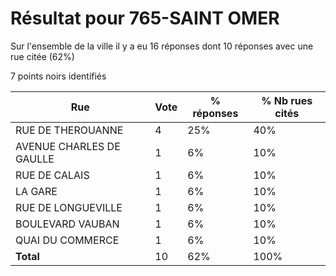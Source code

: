 # Résultat pour 765-SAINT OMER

Sur l'ensemble de la ville il y a eu 16 réponses dont 10 réponses avec une rue citée (62%)

7 points noirs identifiés

| Rue | Vote | % réponses | % Nb rues cités|
|-----|------|------------|----------------|
| RUE DE THEROUANNE | 4 | 25% | 40%|
| AVENUE CHARLES DE GAULLE | 1 | 6% | 10%|
| RUE DE CALAIS | 1 | 6% | 10%|
| LA GARE | 1 | 6% | 10%|
| RUE DE LONGUEVILLE | 1 | 6% | 10%|
| BOULEVARD VAUBAN | 1 | 6% | 10%|
| QUAI DU COMMERCE | 1 | 6% | 10%|
| **Total** | 10 | 62% | 100%|
